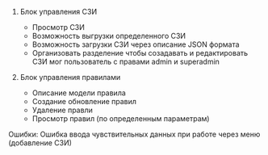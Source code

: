 1) Блок управления СЗИ
    - Просмотр СЗИ
    - Возможность выгрузки определенного СЗИ
    - Возможность загрузки СЗИ через описание JSON формата
    - Организовать разделение чтобы созадавать и редактировать СЗИ мог пользователь с правами admin и superadmin

2) Блок управления правилами
    - Описание модели правила
    - Создание обновление правил
    - Удаление правли
    - Просмотр правил (по определенным параметрам)

Ошибки:
 Ошибка ввода чувствительных данных при работе через меню (добавление СЗИ)
